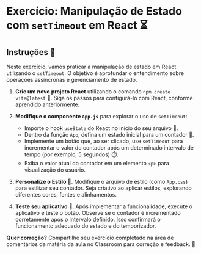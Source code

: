 # Exercício: Manipulação de Estado com `setTimeout` em React ⏳

## Instruções 📝

Neste exercício, vamos praticar a manipulação de estado em React utilizando o `setTimeout`. O objetivo é aprofundar o entendimento sobre operações assíncronas e gerenciamento de estado.

1. **Crie um novo projeto React** utilizando o comando `npm create vite@latest` 🚀. Siga os passos para configurá-lo com React, conforme aprendido anteriormente.

2. **Modifique o componente `App.js`** para explorar o uso de `setTimeout`:
   - Importe o hook `useState` do React no início do seu arquivo 📌.
   - Dentro da função `App`, defina um estado inicial para um contador 🧮.
   - Implemente um botão que, ao ser clicado, use `setTimeout` para incrementar o valor do contador após um determinado intervalo de tempo (por exemplo, 5 segundos) ⏱️.
   - Exiba o valor atual do contador em um elemento `<p>` para visualização do usuário.

3. **Personalize o Estilo** 💅. Modifique o arquivo de estilo (como `App.css`) para estilizar seu contador. Seja criativo ao aplicar estilos, explorando diferentes cores, fontes e alinhamentos.

4. **Teste seu aplicativo** 🧪. Após implementar a funcionalidade, execute o aplicativo e teste o botão. Observe se o contador é incrementado corretamente após o intervalo definido. Isso confirmará o funcionamento adequado do estado e do temporizador.

**Quer correção?** Compartilhe seu exercício completado na área de comentários da matéria da aula no Classroom para correção e feedback. 🏫
